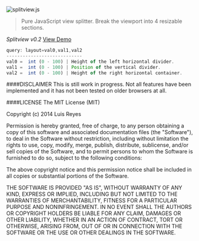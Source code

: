 <img src="http://www.luisreyes.com/splitview/splitview.png" title="splitview.js"/>

>Pure JavaScript view splitter. Break the viewport into 4 resizable sections.

*Splitview v0.2* <a href="http://www.luisreyes.com/splitview/?layout=30,50,70" target="_blank">View Demo</a>

```javascript
query: layout=val0,val1,val2
----------------------------
val0 =  int (0 - 100) | Height of the left horizontal divider.
val1 =  int (0 - 100) | Position of the vertical divider.
val2 =  int (0 - 100) | Height of the right horizontal container.
```

####DISCLAIMER
This is still work in progress. Not all features have been implemented and it has not been tested on older browsers at all.

####LICENSE
The MIT License (MIT)

Copyright (c) 2014 Luis Reyes

Permission is hereby granted, free of charge, to any person obtaining a copy
of this software and associated documentation files (the "Software"), to deal
in the Software without restriction, including without limitation the rights
to use, copy, modify, merge, publish, distribute, sublicense, and/or sell
copies of the Software, and to permit persons to whom the Software is
furnished to do so, subject to the following conditions:

The above copyright notice and this permission notice shall be included in all
copies or substantial portions of the Software.

THE SOFTWARE IS PROVIDED "AS IS", WITHOUT WARRANTY OF ANY KIND, EXPRESS OR
IMPLIED, INCLUDING BUT NOT LIMITED TO THE WARRANTIES OF MERCHANTABILITY,
FITNESS FOR A PARTICULAR PURPOSE AND NONINFRINGEMENT. IN NO EVENT SHALL THE
AUTHORS OR COPYRIGHT HOLDERS BE LIABLE FOR ANY CLAIM, DAMAGES OR OTHER
LIABILITY, WHETHER IN AN ACTION OF CONTRACT, TORT OR OTHERWISE, ARISING FROM,
OUT OF OR IN CONNECTION WITH THE SOFTWARE OR THE USE OR OTHER DEALINGS IN THE
SOFTWARE.
